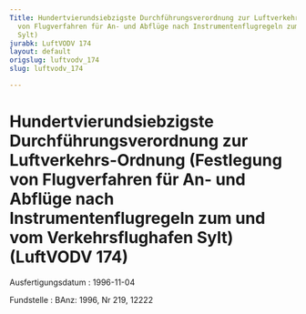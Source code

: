 ```yaml
---
Title: Hundertvierundsiebzigste Durchführungsverordnung zur Luftverkehrs-Ordnung (Festlegung
  von Flugverfahren für An- und Abflüge nach Instrumentenflugregeln zum und vom Verkehrsflughafen
  Sylt)
jurabk: LuftVODV 174
layout: default
origslug: luftvodv_174
slug: luftvodv_174

---
```


# Hundertvierundsiebzigste Durchführungsverordnung zur Luftverkehrs-Ordnung (Festlegung von Flugverfahren für An- und Abflüge nach Instrumentenflugregeln zum und vom Verkehrsflughafen Sylt) (LuftVODV 174)

Ausfertigungsdatum
:   1996-11-04

Fundstelle
:   BAnz: 1996, Nr 219, 12222

